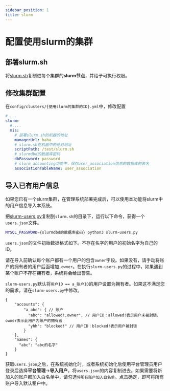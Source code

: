 ```yaml
---
sidebar_position: 1
title: slurm
---
```


# 配置使用slurm的集群

## 部署slurm.sh

将[slurm.sh](%REPO_FILE_URL%/apps/mis-server/scripts/slurm.sh)复制进每个集群的**slurm节点**，并给予可执行权限。

## 修改集群配置

在`config/clusters/{使用slurm的集群的ID}.yml`中，修改配置

```yaml title="config/clusters/{使用slurm的集群的集群ID}.yml"
# ...
slurm:
  #....
  mis:
    # 部署slurm.sh的机器的地址
    managerUrl: haha
    # slurm.sh在机器中的绝对地址
    scriptPath: /test/slurm.sh
    # slurmdbd的数据库密码
    dbPassword: password
    # slurm accounting功能中，保存user_association信息的数据库的表名
    associationTableName: user_association
```

## 导入已有用户信息

如果您已有一个slurm集群，在管理系统部署完成后，可以使用本功能将slurm中的用户信息导入本系统。

把[slurm-users.py](%REPO_FILE_URL%/apps/mis-server/scripts/slurm-users.py)复制到`slurm.sh`的目录下，运行以下命令，获得一个`users.json`文件。

```bash
MYSQL_PASSWORD={slurmdbd的数据库密码} python3 slurm-users.py
```

`users.json`的文件初始数据格式如下。不存在名字的用户的初始名字为自己的ID。

请在导入前确认每个账户都有一个用户的包含`owner`字段。如果没有，请手动将账户的拥有者的用户后面增加`,owner`。在执行`slurm-users.py`的过程中，如果遇到某个账户不存在拥有者，系统将会给出警告。

`slurm-users.py`默认将`用户ID == a_账户ID`的用户设置为拥有者。如果这不满足您的需求，请在`slurm-users.py`中修改。

```json5
{
    "accounts": {
        "a_abc": { // 账户
          "abc": "allowed!,owner", // 用户ID：allowed!表示用户未被封锁，owner表示此用户为账户的拥有者 
          "yhh": "blocked!" // 用户ID：blocked!表示用户被封锁
        }
    },
    "names": {
      "abc": "abc的名字"
    }
}
```

获取`users.json`之后，在系统初始化时，或者系统初始化后使用平台管理员用户登录后选择**平台管理**->**导入用户**，将`users.json`的内容复制进去。如果需要将新加入的账户都加入白名单中，请勾选`将所有账户加入白名单`。点击确定，即可将所有账户导入默认租户中。



